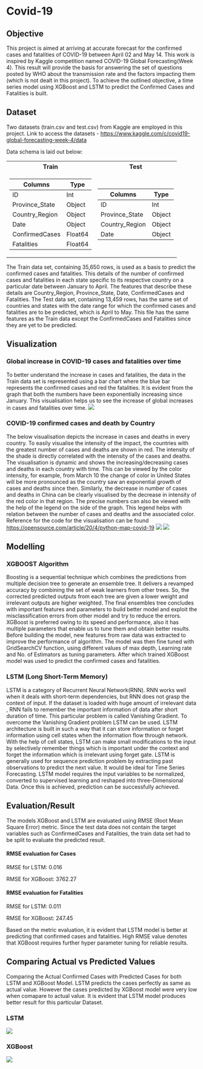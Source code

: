 # Covid-19
## Objective
This project is aimed at arriving at accurate forecast for the confirmed cases and fatalities of COVID-19 between April 02 and May 14. This work is inspired by Kaggle competition named COVID-19 Global Forecasting(Week 4). This result will provide the basis for answering the set of questions posted by WHO about the transmission rate and the factors impacting them (which is not dealt in this project). To achieve the outlined objective, a time series model using XGBoost and LSTM to predict the Confirmed Cases and Fatalities is built.

## Dataset

Two datasets (train.csv and test.csv) from Kaggle are employed in this project. Link to access the datasets - https://www.kaggle.com/c/covid19-global-forecasting-week-4/data

Data schema is laid out below:

<table>
<tr><th><b>Train</b></th><th><b>Test</b></th></tr>
<tr><td>

|Columns|Type|
|-------|----|
|ID     |Int |
|Province_State|Object|
|Country_Region|Object|
|Date|Object|
|ConfirmedCases|Float64|
|Fatalities|Float64

</td><td>

|Columns|Type|
|-------|----|
|ID     |Int |
|Province_State|Object|
|Country_Region|Object|
|Date|Object|

</td></tr> </table>

The Train data set, containing 35,650 rows, is used as a basis to predict the confirmed cases and fatalities. This details of the number of confirmed cases and fatalities in each state specific to its respective country on a particular date between January to April. The features that describe these details are Country_Region, Province_State, Date, ConfirmedCases and Fatalities. 
The Test data set, containing 13,459 rows, has the same set of countries and states with the date range for which the confirmed cases and fatalities are to be predicted, which is April to May. This file has the same features as the Train data except the ConfirmedCases and Fatalities since they are yet to be predicted.

## Visualization
### Global increase in COVID-19 cases and fatalities over time
To better understand the increase in cases and fatalities, the data in the Train data set is represented using a bar chart where the blue bar represents the confirmed cases and red the fatalities. It is evident from the graph that both the numbers have been exponentially increasing since January. This visualisation helps us to see the increase of global increases in cases and fatalities over time.
![](Visualization_Images/Count_of_Cases_and_Deaths.png)

### COVID-19 confirmed cases and death by Country
The below visualisation depicts the increase in cases and deaths in every country. To easily visualise the intensity of the impact, the countries with the greatest number of cases and deaths are shown in red. The intensity of the shade is directly correlated with the intensity of the cases and deaths. The visualisation is dynamic and shows the increasing/decreasing cases and deaths in each country with time. This can be viewed by the color intensity, for example, from March 10 the change of color in United States will be more pronounced as the country saw an exponential growth of cases and deaths since then. Similarly, the decrease in number of cases and deaths in China can be clearly visualised by the decrease in intensity of the red color in that region. The precise numbers can also be viewed with the help of the legend on the side of the graph. This legend helps with relation between the number of cases and deaths and the associated color. 
Reference for the code for the visualisation can be found https://opensource.com/article/20/4/python-map-covid-19
![](Visualization_Images/Confirmed_Cases.png)
![](Visualization_Images/Confirmed_Deaths.png)

## Modelling
### XGBOOST Algorithm
Boosting is a sequential technique which combines the predictions from multiple decision tree to generate an ensemble tree. It delivers a revamped accuracy by combining the set of weak learners from other trees. So, the corrected predicted outputs from each tree are given a lower weight and irrelevant outputs are higher weighted.  The final ensembles tree concludes with important features and parameters to build better model and exploit the misclassification errors from other model and try to reduce the errors. XGBoost is preferred owing to its speed and performance, also it has multiple parameters that enable us to tune them and obtain better results. Before building the model, new features from raw data was extracted to improve the performance of algorithm. The model was then fine tuned with GridSearchCV function, using different values of max depth, Learning rate and No. of Estimators as tuning parameters. After which trained XGBoost model was used to predict the confirmed cases and fatalities.

### LSTM (Long Short-Term Memory)
LSTM is a category of  Recurrent Neural Network(RNN).  RNN works well when it deals with short-term dependencies, but RNN does not grasp the context of input. If the dataset is loaded with huge amount of  irrelevant data , RNN fails to remember the important information of data after short duration of time. This particular problem is called Vanishing Gradient. To overcome the Vanishing Gradient problem LSTM can be used. LSTM architecture is built in such a way that it can store information or forget information using cell states when the information flow through network. With the help of cell states, LSTM can make small modifications to the input by selectively remember things which is important under the context and forget the information which is irrelevant using forget gate. LSTM is generally used for sequence prediction problem by extracting past observations to predict the next value. It would be ideal for Time Series Forecasting. LSTM model requires the input variables to be normalized, converted to supervised learning and reshaped into three-Dimensional Data. Once this is achieved, prediction can be successfully achieved. 

## Evaluation/Result

The models XGBoost and LSTM are evaluated using RMSE (Root Mean Square Error) metric. Since the test data does not contain the target variables such as ConfirmedCases and Fatalities, the train data set had to be split to evaluate the predicted result. 
#### RMSE evaluation for Cases
RMSE for LSTM: 0.016

RMSE for XGBoost: 3762.27
#### RMSE evaluation for Fatalities
RMSE for LSTM: 0.011

RMSE for XGBoost: 247.45

Based on the metric evaluation, it is evident that LSTM model is better at predicting that confirmed cases and fatalities. High RMSE value denotes that XGBoost requires further hyper parameter tuning for reliable results. 

## Comparing Actual vs Predicted Values

Comparing the Actual Confirmed Cases with Predicted Cases for both LSTM and XGBoost Model. LSTM predicts the cases perfectly as same as actual value. However the cases predicted by XGBoost model were very low when comapare to actual value. It is evident that LSTM model produces better result for this particular Dataset.
### LSTM
![](Visualization_Images/Actual_vs_Predicted_value.png)
### XGBoost
![](Visualization_Images/Actual_vs_Predicted_value_XGB.png)

